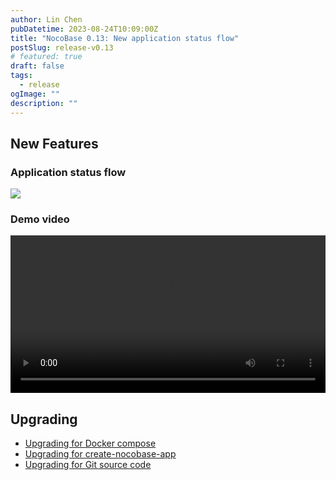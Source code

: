```yaml
---
author: Lin Chen
pubDatetime: 2023-08-24T10:09:00Z
title: "NocoBase 0.13: New application status flow"
postSlug: release-v0.13
# featured: true
draft: false
tags:
  - release
ogImage: ""
description: ""
---
```


## New Features

### Application status flow

<img src="https://nocobase.oss-cn-beijing.aliyuncs.com/57c8e420be0c9c27392d793d5073c060.png" />

### Demo video

<video controls width="100%">
  <source src="https://nocobase.oss-cn-beijing.aliyuncs.com/6430cb4ca6310724a7c25a256bce995f.mp4" type="video/mp4" />
</video>

## Upgrading

- [Upgrading for Docker compose](/welcome/getting-started/upgrading/docker-compose)
- [Upgrading for create-nocobase-app](/welcome/getting-started/upgrading/create-nocobase-app)
- [Upgrading for Git source code](/welcome/getting-started/upgrading/git-clone)
